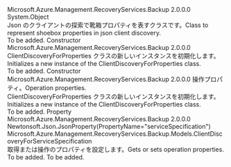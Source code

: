 <Type Name="ClientDiscoveryForProperties" FullName="Microsoft.Azure.Management.RecoveryServices.Backup.Models.ClientDiscoveryForProperties">
  <TypeSignature Language="C#" Value="public class ClientDiscoveryForProperties" />
  <TypeSignature Language="ILAsm" Value=".class public auto ansi beforefieldinit ClientDiscoveryForProperties extends System.Object" />
  <TypeSignature Language="DocId" Value="T:Microsoft.Azure.Management.RecoveryServices.Backup.Models.ClientDiscoveryForProperties" />
  <TypeSignature Language="VB.NET" Value="Public Class ClientDiscoveryForProperties" />
  <TypeSignature Language="F#" Value="type ClientDiscoveryForProperties = class" />
  <AssemblyInfo>
    <AssemblyName>Microsoft.Azure.Management.RecoveryServices.Backup</AssemblyName>
    <AssemblyVersion>2.0.0.0</AssemblyVersion>
  </AssemblyInfo>
  <Base>
    <BaseTypeName>System.Object</BaseTypeName>
  </Base>
  <Interfaces />
  <Docs>
    <summary>
            <span data-ttu-id="2f056-101">Json のクライアントの探索で靴箱プロパティを表すクラスです。</span><span class="sxs-lookup"><span data-stu-id="2f056-101">Class to represent shoebox properties in json client discovery.</span></span>
            </summary>
    <remarks>To be added.</remarks>
  </Docs>
  <Members>
    <Member MemberName=".ctor">
      <MemberSignature Language="C#" Value="public ClientDiscoveryForProperties ();" />
      <MemberSignature Language="ILAsm" Value=".method public hidebysig specialname rtspecialname instance void .ctor() cil managed" />
      <MemberSignature Language="DocId" Value="M:Microsoft.Azure.Management.RecoveryServices.Backup.Models.ClientDiscoveryForProperties.#ctor" />
      <MemberSignature Language="VB.NET" Value="Public Sub New ()" />
      <MemberType>Constructor</MemberType>
      <AssemblyInfo>
        <AssemblyName>Microsoft.Azure.Management.RecoveryServices.Backup</AssemblyName>
        <AssemblyVersion>2.0.0.0</AssemblyVersion>
      </AssemblyInfo>
      <Parameters />
      <Docs>
        <summary>
            <span data-ttu-id="2f056-102">ClientDiscoveryForProperties クラスの新しいインスタンスを初期化します。</span><span class="sxs-lookup"><span data-stu-id="2f056-102">Initializes a new instance of the ClientDiscoveryForProperties class.</span></span>
            </summary>
        <remarks>To be added.</remarks>
      </Docs>
    </Member>
    <Member MemberName=".ctor">
      <MemberSignature Language="C#" Value="public ClientDiscoveryForProperties (Microsoft.Azure.Management.RecoveryServices.Backup.Models.ClientDiscoveryForServiceSpecification serviceSpecification = null);" />
      <MemberSignature Language="ILAsm" Value=".method public hidebysig specialname rtspecialname instance void .ctor(class Microsoft.Azure.Management.RecoveryServices.Backup.Models.ClientDiscoveryForServiceSpecification serviceSpecification) cil managed" />
      <MemberSignature Language="DocId" Value="M:Microsoft.Azure.Management.RecoveryServices.Backup.Models.ClientDiscoveryForProperties.#ctor(Microsoft.Azure.Management.RecoveryServices.Backup.Models.ClientDiscoveryForServiceSpecification)" />
      <MemberSignature Language="VB.NET" Value="Public Sub New (Optional serviceSpecification As ClientDiscoveryForServiceSpecification = null)" />
      <MemberSignature Language="F#" Value="new Microsoft.Azure.Management.RecoveryServices.Backup.Models.ClientDiscoveryForProperties : Microsoft.Azure.Management.RecoveryServices.Backup.Models.ClientDiscoveryForServiceSpecification -&gt; Microsoft.Azure.Management.RecoveryServices.Backup.Models.ClientDiscoveryForProperties" Usage="new Microsoft.Azure.Management.RecoveryServices.Backup.Models.ClientDiscoveryForProperties serviceSpecification" />
      <MemberType>Constructor</MemberType>
      <AssemblyInfo>
        <AssemblyName>Microsoft.Azure.Management.RecoveryServices.Backup</AssemblyName>
        <AssemblyVersion>2.0.0.0</AssemblyVersion>
      </AssemblyInfo>
      <Parameters>
        <Parameter Name="serviceSpecification" Type="Microsoft.Azure.Management.RecoveryServices.Backup.Models.ClientDiscoveryForServiceSpecification" />
      </Parameters>
      <Docs>
        <param name="serviceSpecification"><span data-ttu-id="2f056-103">操作プロパティ。</span><span class="sxs-lookup"><span data-stu-id="2f056-103">Operation properties.</span></span></param>
        <summary>
            <span data-ttu-id="2f056-104">ClientDiscoveryForProperties クラスの新しいインスタンスを初期化します。</span><span class="sxs-lookup"><span data-stu-id="2f056-104">Initializes a new instance of the ClientDiscoveryForProperties class.</span></span>
            </summary>
        <remarks>To be added.</remarks>
      </Docs>
    </Member>
    <Member MemberName="ServiceSpecification">
      <MemberSignature Language="C#" Value="public Microsoft.Azure.Management.RecoveryServices.Backup.Models.ClientDiscoveryForServiceSpecification ServiceSpecification { get; set; }" />
      <MemberSignature Language="ILAsm" Value=".property instance class Microsoft.Azure.Management.RecoveryServices.Backup.Models.ClientDiscoveryForServiceSpecification ServiceSpecification" />
      <MemberSignature Language="DocId" Value="P:Microsoft.Azure.Management.RecoveryServices.Backup.Models.ClientDiscoveryForProperties.ServiceSpecification" />
      <MemberSignature Language="VB.NET" Value="Public Property ServiceSpecification As ClientDiscoveryForServiceSpecification" />
      <MemberSignature Language="F#" Value="member this.ServiceSpecification : Microsoft.Azure.Management.RecoveryServices.Backup.Models.ClientDiscoveryForServiceSpecification with get, set" Usage="Microsoft.Azure.Management.RecoveryServices.Backup.Models.ClientDiscoveryForProperties.ServiceSpecification" />
      <MemberType>Property</MemberType>
      <AssemblyInfo>
        <AssemblyName>Microsoft.Azure.Management.RecoveryServices.Backup</AssemblyName>
        <AssemblyVersion>2.0.0.0</AssemblyVersion>
      </AssemblyInfo>
      <Attributes>
        <Attribute>
          <AttributeName>Newtonsoft.Json.JsonProperty(PropertyName="serviceSpecification")</AttributeName>
        </Attribute>
      </Attributes>
      <ReturnValue>
        <ReturnType>Microsoft.Azure.Management.RecoveryServices.Backup.Models.ClientDiscoveryForServiceSpecification</ReturnType>
      </ReturnValue>
      <Docs>
        <summary>
            <span data-ttu-id="2f056-105">取得または操作のプロパティを設定します。</span><span class="sxs-lookup"><span data-stu-id="2f056-105">Gets or sets operation properties.</span></span>
            </summary>
        <value>To be added.</value>
        <remarks>To be added.</remarks>
      </Docs>
    </Member>
  </Members>
</Type>